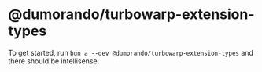 # @dumorando/turbowarp-extension-types
To get started, run ``bun a --dev @dumorando/turbowarp-extension-types`` and there should be intellisense.